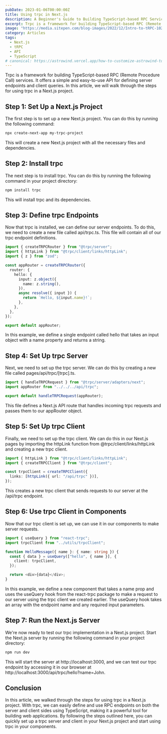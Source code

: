 ```yaml
---
pubDate: 2023-01-06T00:00:00Z
title: Using trpc in Next.js
description: A Beginner's Guide to Building TypeScript-based RPC Services
excerpt: Trpc is a framework for building TypeScript-based RPC (Remote Procedure Call) services.
image: "https://media.sitepen.com/blog-images/2022/12/Intro-to-tRPC-1024x538.jpg"
category: Articles
tags:
  - Next.js
  - tRPC
  - API
  - TypeScript
# canonical: https://astrowind.vercel.app/how-to-customize-astrowind-to-your-brand
---
```


Trpc is a framework for building TypeScript-based RPC (Remote Procedure Call) services. It offers a simple and easy-to-use API for defining server endpoints and client queries. In this article, we will walk through the steps for using trpc in a Next.js project.

## Step 1: Set Up a Next.js Project

The first step is to set up a new Next.js project. You can do this by running the following command:

```bash
npx create-next-app my-trpc-project
```

This will create a new Next.js project with all the necessary files and dependencies.

## Step 2: Install trpc

The next step is to install trpc. You can do this by running the following command in your project directory:

```bash
npm install trpc
```

This will install trpc and its dependencies.

## Step 3: Define trpc Endpoints

Now that trpc is installed, we can define our server endpoints. To do this, we need to create a new file called api/trpc.ts. This file will contain all of our trpc endpoint definitions.

```typescript
import { createTRPCRouter } from "@trpc/server";
import { httpLink } from "@trpc/client/links/httpLink";
import { z } from "zod";

const appRouter = createTRPCRouter({
  router: {
    hello: {
      input: z.object({
        name: z.string(),
      }),
      async resolve({ input }) {
        return `Hello, ${input.name}!`;
      },
    },
  },
});

export default appRouter;
```

In this example, we define a single endpoint called hello that takes an input object with a name property and returns a string.

## Step 4: Set Up trpc Server

Next, we need to set up the trpc server. We can do this by creating a new file called pages/api/trpc/[trpc].ts.

```typescript
import { handleTRPCRequest } from "@trpc/server/adapters/next";
import appRouter from "../../../api/trpc";

export default handleTRPCRequest(appRouter);
```

This file defines a Next.js API route that handles incoming trpc requests and passes them to our appRouter object.

## Step 5: Set Up trpc Client

Finally, we need to set up the trpc client. We can do this in our Next.js pages by importing the httpLink function from @trpc/client/links/httpLink and creating a new trpc client.

```typescript
import { httpLink } from "@trpc/client/links/httpLink";
import { createTRPCClient } from "@trpc/client";

const trpcClient = createTRPCClient({
  links: [httpLink({ url: "/api/trpc" })],
});
```

This creates a new trpc client that sends requests to our server at the /api/trpc endpoint.

## Step 6: Use trpc Client in Components

Now that our trpc client is set up, we can use it in our components to make server requests.

```typescript
import { useQuery } from "react-trpc";
import trpcClient from "../utils/trpcClient";

function HelloMessage({ name }: { name: string }) {
  const { data } = useQuery(["hello", { name }], {
    client: trpcClient,
  });

  return <div>{data}</div>;
}
```

In this example, we define a new component that takes a name prop and uses the useQuery hook from the react-trpc package to make a request to our server using the trpc client we created earlier. The useQuery hook takes an array with the endpoint name and any required input parameters.

## Step 7: Run the Next.js Server

We're now ready to test our trpc implementation in a Next.js project. Start the Next.js server by running the following command in your project directory:

```bash
npm run dev
```

This will start the server at http://localhost:3000, and we can test our trpc endpoint by accessing it in our browser at http://localhost:3000/api/trpc/hello?name=John.

## Conclusion

In this article, we walked through the steps for using trpc in a Next.js project. With trpc, we can easily define and use RPC endpoints on both the server and client sides using TypeScript, making it a powerful tool for building web applications. By following the steps outlined here, you can quickly set up a trpc server and client in your Next.js project and start using trpc in your components.
